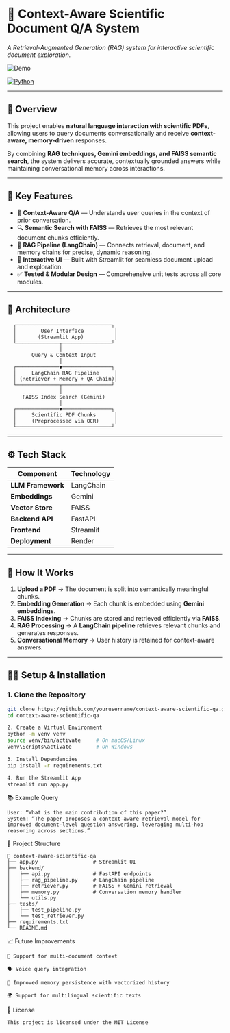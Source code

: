 # 🔬 Context-Aware Scientific Document Q/A System  
*A Retrieval-Augmented Generation (RAG) system for interactive scientific document exploration.*

![Demo](https://your-demo-gif-or-screenshot-link) <!-- Optional: Add a preview GIF or screenshot -->


[![Python](https://img.shields.io/badge/Python-3.12+-blue.svg)](https://www.python.org/)

---

## 📘 Overview

This project enables **natural language interaction with scientific PDFs**, allowing users to query documents conversationally and receive **context-aware, memory-driven** responses.

By combining **RAG techniques, Gemini embeddings, and FAISS semantic search**, the system delivers accurate, contextually grounded answers while maintaining conversational memory across interactions.

---

## 🚀 Key Features

- 🧠 **Context-Aware Q/A** — Understands user queries in the context of prior conversation.  
- 🔍 **Semantic Search with FAISS** — Retrieves the most relevant document chunks efficiently.  
- 🔗 **RAG Pipeline (LangChain)** — Connects retrieval, document, and memory chains for precise, dynamic reasoning.  
- 💬 **Interactive UI** — Built with Streamlit for seamless document upload and exploration.  
- ✅ **Tested & Modular Design** — Comprehensive unit tests across all core modules.  

---

## 🧩 Architecture

      ┌───────────────────────────────┐
      │        User Interface          │
      │       (Streamlit App)          │
      └──────────────┬────────────────┘
                     │
            Query & Context Input
                     │
      ┌──────────────▼────────────────┐
      │     LangChain RAG Pipeline     │
      │ (Retriever + Memory + QA Chain)│
      └──────────────┬────────────────┘
                     │
         FAISS Index Search (Gemini)
                     │
      ┌──────────────▼────────────────┐
      │     Scientific PDF Chunks      │
      │     (Preprocessed via OCR)     │
      └───────────────────────────────┘


---

## ⚙️ Tech Stack

| Component | Technology |
|------------|-------------|
| **LLM Framework** | LangChain |
| **Embeddings** | Gemini |
| **Vector Store** | FAISS |
| **Backend API** | FastAPI |
| **Frontend** | Streamlit |
| **Deployment** | Render |

---

## 🧠 How It Works

1. **Upload a PDF** → The document is split into semantically meaningful chunks.  
2. **Embedding Generation** → Each chunk is embedded using **Gemini embeddings**.  
3. **FAISS Indexing** → Chunks are stored and retrieved efficiently via **FAISS**.  
4. **RAG Processing** → A **LangChain pipeline** retrieves relevant chunks and generates responses.  
5. **Conversational Memory** → User history is retained for context-aware answers.

---

## 🧑‍💻 Setup & Installation

### 1. Clone the Repository
```bash
git clone https://github.com/yourusername/context-aware-scientific-qa.git
cd context-aware-scientific-qa

2. Create a Virtual Environment
python -m venv venv
source venv/bin/activate     # On macOS/Linux
venv\Scripts\activate        # On Windows

3. Install Dependencies
pip install -r requirements.txt

4. Run the Streamlit App
streamlit run app.py
```


📚 Example Query
```
User: “What is the main contribution of this paper?”
System: “The paper proposes a context-aware retrieval model for improved document-level question answering, leveraging multi-hop reasoning across sections.”
```

🧱 Project Structure
```
📂 context-aware-scientific-qa
├── app.py                  # Streamlit UI
├── backend/
│   ├── api.py              # FastAPI endpoints
│   ├── rag_pipeline.py     # LangChain pipeline
│   ├── retriever.py        # FAISS + Gemini retrieval
│   ├── memory.py           # Conversation memory handler
│   └── utils.py
├── tests/
│   ├── test_pipeline.py
│   └── test_retriever.py
├── requirements.txt
└── README.md
```

📈 Future Improvements
```
🔄 Support for multi-document context

🗣️ Voice query integration

🧩 Improved memory persistence with vectorized history

🌍 Support for multilingual scientific texts
```


📄 License
```
This project is licensed under the MIT License
```
